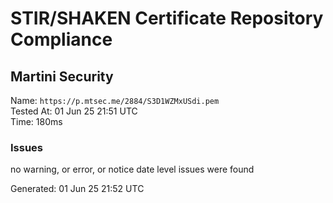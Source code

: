 # STIR/SHAKEN Certificate Repository Compliance

## Martini Security

Name: `https://p.mtsec.me/2884/S3D1WZMxUSdi.pem`\
Tested At: 01 Jun 25 21:51 UTC\
Time: 180ms

### Issues

no warning, or error, or notice date level issues were found

Generated: 01 Jun 25 21:52 UTC